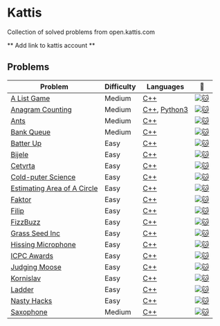 # Kattis
Collection of solved problems from open.kattis.com

** Add link to kattis account **

## Problems
| Problem | Difficulty | Languages | :link: |
| - | - | - | - |
| [A List Game](https://github.com/AlexDerr/Kattis/tree/master/Medium/AListGame) | Medium | [C++](https://github.com/AlexDerr/Kattis/blob/master/Medium/AListGame/AListGame.cpp) | [![:cat:](https://open.kattis.com/favicon)](https://open.kattis.com/problems/listgame) |
| [Anagram Counting](https://github.com/AlexDerr/Kattis/tree/master/Medium/AnagramCounting) | Medium| [C++](https://github.com/AlexDerr/Kattis/blob/master/Medium/AnagramCounting/AnagramCounting.cpp), [Python3](https://github.com/AlexDerr/Kattis/blob/master/Medium/AnagramCounting/AnagramCounting.py) | [![:cat:](https://open.kattis.com/favicon)](https://open.kattis.com/problems/anagramcounting) |
| [Ants](https://github.com/AlexDerr/Kattis/tree/master/Medium/Ants) | Medium | [C++](https://github.com/AlexDerr/Kattis/blob/master/Medium/Ants/Ants.cpp) | [![:cat:](https://open.kattis.com/favicon)](https://open.kattis.com/problems/ants) |
| [Bank Queue](https://github.com/AlexDerr/Kattis/tree/master/Medium/Bank%20Queue) | Medium | [C++](https://github.com/AlexDerr/Kattis/blob/master/Medium/Bank%20Queue/BankQueue.cpp) | [![:cat:](https://open.kattis.com/favicon)](https://open.kattis.com/problems/bank) |
| [Batter Up](https://github.com/AlexDerr/Kattis/tree/master/Easy/Batter%20Up) | Easy | [C++](https://github.com/AlexDerr/Kattis/blob/master/Easy/Batter%20Up/BatterUp.cpp) | [![:cat:](https://open.kattis.com/favicon)](https://open.kattis.com/problems/batterup) |
| [Bijele](https://github.com/AlexDerr/Kattis/tree/master/Easy/Bijele) | Easy | [C++](https://github.com/AlexDerr/Kattis/blob/master/Easy/Bijele/Bijele.cpp) |  [![:cat:](https://open.kattis.com/favicon)](https://open.kattis.com/problems/bijele) |
| [Cetvrta](https://github.com/AlexDerr/Kattis/tree/master/Easy/Cetvrta) | Easy | [C++](https://github.com/AlexDerr/Kattis/blob/master/Easy/Cetvrta/Cetvrta.cpp) |  [![:cat:](https://open.kattis.com/favicon)](https://open.kattis.com/problems/cetvrta) |
| [Cold-puter Science](https://github.com/AlexDerr/Kattis/tree/master/Easy/Cold-Puter%20Science) | Easy | [C++](https://github.com/AlexDerr/Kattis/blob/master/Easy/Cold-Puter%20Science/Cold-Puter%20Science.cpp) |  [![:cat:](https://open.kattis.com/favicon)](https://open.kattis.com/problems/cold) |
| [Estimating Area of A Circle](https://github.com/AlexDerr/Kattis/tree/master/Easy/EstimatingTheAreaOfACircle) | Easy | [C++](https://github.com/AlexDerr/Kattis/blob/master/Easy/EstimatingTheAreaOfACircle/EstimatingTheAreaOfACircle.cpp) |  [![:cat:](https://open.kattis.com/favicon)](https://open.kattis.com/problems/estimatingtheareaofacircle) |
| [Faktor](https://github.com/AlexDerr/Kattis/tree/master/Easy/Faktor) | Easy | [C++](https://github.com/AlexDerr/Kattis/blob/master/Easy/Faktor/Faktor.cpp) |  [![:cat:](https://open.kattis.com/favicon)](https://open.kattis.com/problems/faktor) |
| [Filip](https://github.com/AlexDerr/Kattis/tree/master/Easy/Filip) | Easy | [C++](https://github.com/AlexDerr/Kattis/blob/master/Easy/Filip/Filip.cpp) |  [![:cat:](https://open.kattis.com/favicon)](https://open.kattis.com/problems/filip) |
| [FizzBuzz](https://github.com/AlexDerr/Kattis/tree/master/Easy/FizzBuzz) | Easy | [C++](https://github.com/AlexDerr/Kattis/blob/master/Easy/FizzBuzz/FizzBuzz.cpp) |   [![:cat:](https://open.kattis.com/favicon)](https://open.kattis.com/problems/fizzbuzz) |
| [Grass Seed Inc](https://github.com/AlexDerr/Kattis/tree/master/Easy/Grass%20Seed%20Inc) | Easy | [C++](https://github.com/AlexDerr/Kattis/blob/master/Easy/Grass%20Seed%20Inc/GrassSeed.cpp) |   [![:cat:](https://open.kattis.com/favicon)](https://open.kattis.com/problems/grassseed) |
| [Hissing Microphone](https://github.com/AlexDerr/Kattis/tree/master/Easy/Hissing%20Microphone) | Easy | [C++](https://github.com/AlexDerr/Kattis/blob/master/Easy/Hissing%20Microphone/HissingMicrophone.cpp) |   [![:cat:](https://open.kattis.com/favicon)](https://open.kattis.com/problems/hissingmicrophone) |
| [ICPC Awards](https://github.com/AlexDerr/Kattis/tree/master/Easy/ICPC%20Awards) | Easy | [C++](https://github.com/AlexDerr/Kattis/blob/master/Easy/ICPC%20Awards/ICPCAwards.cpp) |   [![:cat:](https://open.kattis.com/favicon)](https://open.kattis.com/problems/icpcawards) |
| [Judging Moose](https://github.com/AlexDerr/Kattis/tree/master/Easy/Judging%20Moose) | Easy | [C++](https://github.com/AlexDerr/Kattis/blob/master/Easy/Judging%20Moose/JudgingMoose.cpp) |   [![:cat:](https://open.kattis.com/favicon)](https://open.kattis.com/problems/judgingmoose) |
| [Kornislav](https://github.com/AlexDerr/Kattis/tree/master/Easy/Kornislav) | Easy | [C++](https://github.com/AlexDerr/Kattis/blob/master/Easy/Kornislav/Kornislav.cpp) | [![:cat:](https://open.kattis.com/favicon)](https://open.kattis.com/problems/kornislav) |
| [Ladder](https://github.com/AlexDerr/Kattis/tree/master/Easy/Ladder) | Easy | [C++](https://github.com/AlexDerr/Kattis/blob/master/Easy/Ladder/Ladder.cpp) | [![:cat:](https://open.kattis.com/favicon)](https://open.kattis.com/problems/ladder) |
| [Nasty Hacks](https://github.com/AlexDerr/Kattis/tree/master/Easy/Nasty%20Hacks) | Easy | [C++](https://github.com/AlexDerr/Kattis/blob/master/Easy/Nasty%20Hacks/NastyHacks.cpp) | [![:cat:](https://open.kattis.com/favicon)](https://open.kattis.com/problems/ladder) |
| [Saxophone](https://github.com/AlexDerr/Kattis/tree/master/Medium/Saxophone) | Medium | [C++](https://github.com/AlexDerr/Kattis/blob/master/Medium/Saxophone/Saxophone.cpp) |  [![:cat:](https://open.kattis.com/favicon)](https://open.kattis.com/problems/saxophone) |
